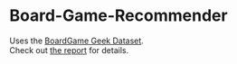 # Board-Game-Recommender
Uses the [BoardGame Geek Dataset](https://www.kaggle.com/datasets/threnjen/board-games-database-from-boardgamegeek).  
Check out [the report](https://drive.google.com/file/d/1yZSC-2_lJHNo8IsAUCVKMIJe0f98vqym/view?usp=sharing) for details.
